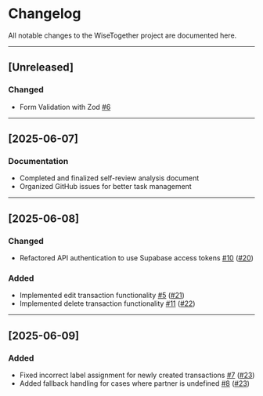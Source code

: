 # Changelog

All notable changes to the WiseTogether project are documented here.

---

## [Unreleased]

### Changed
- Form Validation with Zod [#6](https://github.com/WiseTogether/wisetogether-web/issues/6)

---

## [2025-06-07]

### Documentation
- Completed and finalized self-review analysis document
- Organized GitHub issues for better task management

---

## [2025-06-08]

### Changed
- Refactored API authentication to use Supabase access tokens [#10](https://github.com/WiseTogether/wisetogether-web/issues/10) ([#20](https://github.com/WiseTogether/wisetogether-web/pull/20))

### Added
- Implemented edit transaction functionality [#5](https://github.com/WiseTogether/wisetogether-web/issues/5) ([#21](https://github.com/WiseTogether/wisetogether-web/pull/21))
- Implemented delete transaction functionality [#11](https://github.com/WiseTogether/wisetogether-web/issues/11) ([#22](https://github.com/WiseTogether/wisetogether-web/pull/22))

---

## [2025-06-09]

### Added
- Fixed incorrect label assignment for newly created transactions [#7](https://github.com/WiseTogether/wisetogether-web/issues/7) ([#23](https://github.com/WiseTogether/wisetogether-web/pull/23))
- Added fallback handling for cases where partner is undefined [#8](https://github.com/WiseTogether/wisetogether-web/issues/8) ([#23](https://github.com/WiseTogether/wisetogether-web/pull/23))
